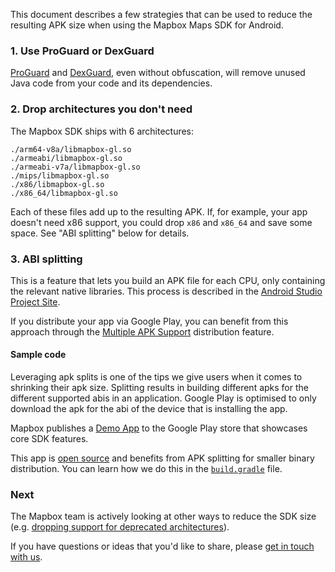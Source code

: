 This document describes a few strategies that can be used to reduce the resulting APK size when using the Mapbox Maps SDK for Android.

### 1. Use ProGuard or DexGuard

[ProGuard](https://developer.android.com/studio/build/shrink-code.html) and [DexGuard](https://www.guardsquare.com/en/dexguard), even without obfuscation, will remove unused Java code from your code and its dependencies.

### 2. Drop architectures you don't need

The Mapbox SDK ships with 6 architectures:

```
./arm64-v8a/libmapbox-gl.so
./armeabi/libmapbox-gl.so
./armeabi-v7a/libmapbox-gl.so
./mips/libmapbox-gl.so
./x86/libmapbox-gl.so
./x86_64/libmapbox-gl.so
```

Each of these files add up to the resulting APK. If, for example, your app doesn't need x86 support, you could drop `x86` and `x86_64` and save some space. See "ABI splitting" below for details.

### 3. ABI splitting

This is a feature that lets you build an APK file for each CPU, only containing the relevant native libraries. This process is described in the [Android Studio Project Site](http://tools.android.com/tech-docs/new-build-system/user-guide/apk-splits#TOC-ABIs-Splits).

If you distribute your app via Google Play, you can benefit from this approach through the [Multiple APK Support](https://developer.android.com/google/play/publishing/multiple-apks.html) distribution feature.

#### Sample code

Leveraging apk splits is one of the tips we give users when it comes to shrinking their apk size. Splitting results in building different apks for the different supported abis in an application. Google Play is optimised to only download the apk for the abi of the device that is installing the app.

Mapbox publishes a [Demo App](https://play.google.com/store/apps/details?id=com.mapbox.mapboxandroiddemo) to the Google Play store that showcases core SDK features.

This app is [open source](https://github.com/mapbox/mapbox-android-demo) and benefits from APK splitting for smaller binary distribution. You can learn how we do this in the [`build.gradle`](https://github.com/mapbox/mapbox-android-demo/blob/master/MapboxAndroidDemo/build.gradle) file.

### Next

The Mapbox team is actively looking at other ways to reduce the SDK size (e.g. [dropping support for deprecated architectures](https://github.com/mapbox/mapbox-gl-native/pull/11458)).

If you have questions or ideas that you'd like to share, please [get in touch with us](https://github.com/mapbox/mapbox-gl-native/issues/new).